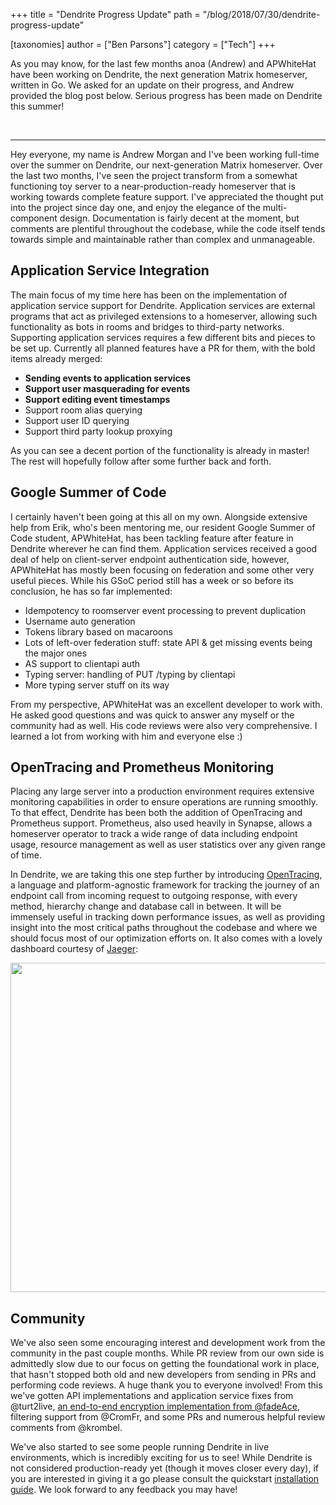 +++
title = "Dendrite Progress Update"
path = "/blog/2018/07/30/dendrite-progress-update"

[taxonomies]
author = ["Ben Parsons"]
category = ["Tech"]
+++

As you may know, for the last few months anoa (Andrew) and APWhiteHat have been working on Dendrite, the next generation Matrix homeserver, written in Go. We asked for an update on their progress, and Andrew provided the blog post below. Serious progress has been made on Dendrite this summer!

&nbsp;

<hr />

Hey everyone, my name is Andrew Morgan and I've been working full-time over the summer on Dendrite, our next-generation Matrix homeserver. Over the last two months, I've seen the project transform from a somewhat functioning toy server to a near-production-ready homeserver that is working towards complete feature support. I've appreciated the thought put into the project since day one, and enjoy the elegance of the multi-component design. Documentation is fairly decent at the moment, but comments are plentiful throughout the codebase, while the code itself tends towards simple and maintainable rather than complex and unmanageable.

<h2>Application Service Integration
</h2>
The main focus of my time here has been on the implementation of application service support for Dendrite. Application services are external programs that act as privileged extensions to a homeserver, allowing such functionality as bots in rooms and bridges to third-party networks. Supporting application services requires a few different bits and pieces to be set up. Currently all planned features have a PR for them, with the bold items already merged:

<ul>
 	<li><strong>Sending events to application services</strong></li>
 	<li><strong>Support user masquerading for events</strong></li>
 	<li><strong>Support editing event timestamps</strong></li>
 	<li>Support room alias querying</li>
 	<li>Support user ID querying
</li>
 	<li>Support third party lookup proxying
</li>
</ul>
As you can see a decent portion of the functionality is already in master! The rest will hopefully follow after some further back and forth.

<h2>Google Summer of Code
</h2>
I certainly haven't been going at this all on my own. Alongside extensive help from Erik, who's been mentoring me, our resident Google Summer of Code student, APWhiteHat, has been tackling feature after feature in Dendrite wherever he can find them. Application services received a good deal of help on client-server endpoint authentication side, however, APWhiteHat has mostly been focusing on federation and some other very useful pieces. While his GSoC period still has a week or so before its conclusion, he has so far implemented:

<ul>
 	<li style="font-weight: 400;">Idempotency to roomserver event processing to prevent duplication
</li>
 	<li style="font-weight: 400;">Username auto generation
</li>
 	<li style="font-weight: 400;">Tokens library based on macaroons
</li>
 	<li style="font-weight: 400;">Lots of left-over federation stuff: state API &amp; get missing events being the major ones
</li>
 	<li style="font-weight: 400;">AS support to clientapi auth
</li>
 	<li style="font-weight: 400;">Typing server: handling of PUT /typing by clientapi
</li>
 	<li style="font-weight: 400;">More typing server stuff on its way
</li>
</ul>
From my perspective, APWhiteHat was an excellent developer to work with. He asked good questions and was quick to answer any myself or the community had as well. His code reviews were also very comprehensive. I learned a lot from working with him and everyone else :)

<h2>OpenTracing and Prometheus Monitoring
</h2>
Placing any large server into a production environment requires extensive monitoring capabilities in order to ensure operations are running smoothly. To that effect, Dendrite has been both the addition of OpenTracing and Prometheus support. Prometheus, also used heavily in Synapse, allows a homeserver operator to track a wide range of data including endpoint usage, resource management as well as user statistics over any given range of time.


In Dendrite, we are taking this one step further by introducing <a href="https://opentracing.io/">OpenTracing</a>, a language and platform-agnostic framework for tracking the journey of an endpoint call from incoming request to outgoing response, with every method, hierarchy change and database call in between. It will be immensely useful in tracking down performance issues, as well as providing insight into the most critical paths throughout the codebase and where we should focus most of our optimization efforts on. It also comes with a lovely dashboard courtesy of <a href="https://www.jaegertracing.io/">Jaeger</a>:


<a href="/blog/wp-content/uploads/2018/07/image1.png"><img class="alignnone size-large wp-image-3432" src="/blog/wp-content/uploads/2018/07/image1-1024x527.png" alt="" width="1024" height="527" /></a>
<h2>Community
</h2>
We've also seen some encouraging interest and development work from the community in the past couple months. While PR review from our own side is admittedly slow due to our focus on getting the foundational work in place, that hasn't stopped both old and new developers from sending in PRs and performing code reviews. A huge thank you to everyone involved! From this we've gotten API implementations and application service fixes from @turt2live, <a href="https://twitter.com/matrixdotorg/status/1022887733931520001">an end-to-end encryption implementation from @fadeAce</a>, filtering support from @CromFr, and some PRs and numerous helpful review comments from @krombel.


We've also started to see some people running Dendrite in live environments, which is incredibly exciting for us to see! While Dendrite is not considered production-ready yet (though it moves closer every day), if you are interested in giving it a go please consult the quickstart <a href="https://github.com/matrix-org/dendrite/blob/master/INSTALL.md">installation guide</a>. We look forward to any feedback you may have!
